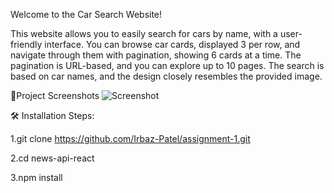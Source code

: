 Welcome to the Car Search Website!

This website allows you to easily search for cars by name, with a user-friendly interface. You can browse car cards, displayed 3 per row, and navigate through them with pagination, showing 6 cards at a time. The pagination is URL-based, and you can explore up to 10 pages. The search is based on car names, and the design closely resembles the provided image.

📸Project Screenshots
![Screenshot ](https://github.com/Irbaz-Patel/assignment-1/assets/125855032/81007909-96f0-40ce-a490-c67fda64a864)


🛠️ Installation Steps:

1.git clone https://github.com/Irbaz-Patel/assignment-1.git

2.cd news-api-react

3.npm install
